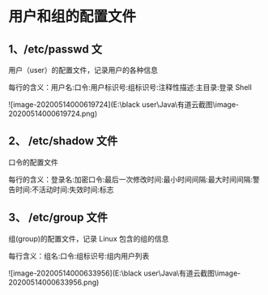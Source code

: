 # **用户和组的配置文件**

## 1、/etc/passwd 文 

用户（user）的配置文件，记录用户的各种信息

每行的含义：用户名:口令:用户标识号:组标识号:注释性描述:主目录:登录 Shell

 ![image-20200514000619724](E:\black user\Java\有道云截图\image-20200514000619724.png)

 

 

## 2、 /etc/shadow 文件

口令的配置文件

每行的含义：登录名:加密口令:最后一次修改时间:最小时间间隔:最大时间间隔:警告时间:不活动时间:失效时间:标志

 

## 3、 /etc/group 文件

组(group)的配置文件，记录 Linux 包含的组的信息

每行含义：组名:口令:组标识号:组内用户列表

![image-20200514000633956](E:\black user\Java\有道云截图\image-20200514000633956.png)